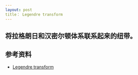 ```yaml
---
layout: post
title： Legendre transform
---
```

将拉格朗日和汉密尔顿体系联系起来的纽带。
---

## 参考资料
- [Legendre transform](http://blog.jessriedel.com/2017/06/28/legendre-transform/)
